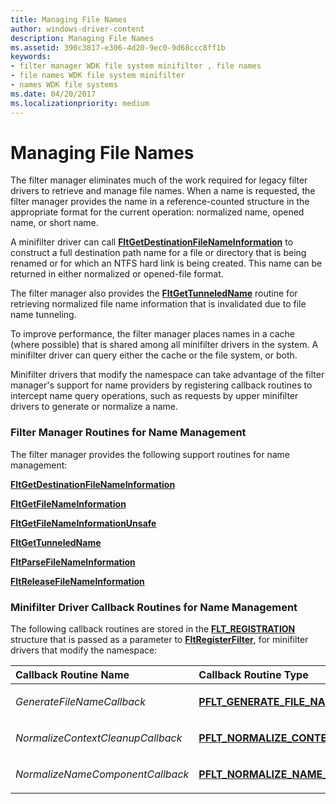 ```yaml
---
title: Managing File Names
author: windows-driver-content
description: Managing File Names
ms.assetid: 390c3817-e306-4d20-9ec0-9d68ccc8ff1b
keywords:
- filter manager WDK file system minifilter , file names
- file names WDK file system minifilter
- names WDK file systems
ms.date: 04/20/2017
ms.localizationpriority: medium
---
```


# Managing File Names


The filter manager eliminates much of the work required for legacy filter drivers to retrieve and manage file names. When a name is requested, the filter manager provides the name in a reference-counted structure in the appropriate format for the current operation: normalized name, opened name, or short name.

A minifilter driver can call [**FltGetDestinationFileNameInformation**](https://msdn.microsoft.com/library/windows/hardware/ff543003) to construct a full destination path name for a file or directory that is being renamed or for which an NTFS hard link is being created. This name can be returned in either normalized or opened-file format.

The filter manager also provides the [**FltGetTunneledName**](https://msdn.microsoft.com/library/windows/hardware/ff543177) routine for retrieving normalized file name information that is invalidated due to file name tunneling.

To improve performance, the filter manager places names in a cache (where possible) that is shared among all minifilter drivers in the system. A minifilter driver can query either the cache or the file system, or both.

Minifilter drivers that modify the namespace can take advantage of the filter manager's support for name providers by registering callback routines to intercept name query operations, such as requests by upper minifilter drivers to generate or normalize a name.

### <span id="Filter_Manager_Routines_for_Name_Management"></span><span id="filter_manager_routines_for_name_management"></span><span id="FILTER_MANAGER_ROUTINES_FOR_NAME_MANAGEMENT"></span>Filter Manager Routines for Name Management

The filter manager provides the following support routines for name management:

[**FltGetDestinationFileNameInformation**](https://msdn.microsoft.com/library/windows/hardware/ff543003)

[**FltGetFileNameInformation**](https://msdn.microsoft.com/library/windows/hardware/ff543032)

[**FltGetFileNameInformationUnsafe**](https://msdn.microsoft.com/library/windows/hardware/ff543035)

[**FltGetTunneledName**](https://msdn.microsoft.com/library/windows/hardware/ff543177)

[**FltParseFileNameInformation**](https://msdn.microsoft.com/library/windows/hardware/ff543417)

[**FltReleaseFileNameInformation**](https://msdn.microsoft.com/library/windows/hardware/ff544320)

### <span id="Minifilter_Driver_Callback_Routines_for_Name_Management"></span><span id="minifilter_driver_callback_routines_for_name_management"></span><span id="MINIFILTER_DRIVER_CALLBACK_ROUTINES_FOR_NAME_MANAGEMENT"></span>Minifilter Driver Callback Routines for Name Management

The following callback routines are stored in the [**FLT\_REGISTRATION**](https://msdn.microsoft.com/library/windows/hardware/ff544811) structure that is passed as a parameter to [**FltRegisterFilter**](https://msdn.microsoft.com/library/windows/hardware/ff544305), for minifilter drivers that modify the namespace:

<table>
<colgroup>
<col width="50%" />
<col width="50%" />
</colgroup>
<thead>
<tr class="header">
<th align="left">Callback Routine Name</th>
<th align="left">Callback Routine Type</th>
</tr>
</thead>
<tbody>
<tr class="odd">
<td align="left"><p><em>GenerateFileNameCallback</em></p></td>
<td align="left"><p><a href="https://msdn.microsoft.com/library/windows/hardware/ff551087" data-raw-source="[&lt;strong&gt;PFLT_GENERATE_FILE_NAME&lt;/strong&gt;](https://msdn.microsoft.com/library/windows/hardware/ff551087)"><strong>PFLT_GENERATE_FILE_NAME</strong></a></p></td>
</tr>
<tr class="even">
<td align="left"><p><em>NormalizeContextCleanupCallback</em></p></td>
<td align="left"><p><a href="https://msdn.microsoft.com/library/windows/hardware/ff551100" data-raw-source="[&lt;strong&gt;PFLT_NORMALIZE_CONTEXT_CLEANUP&lt;/strong&gt;](https://msdn.microsoft.com/library/windows/hardware/ff551100)"><strong>PFLT_NORMALIZE_CONTEXT_CLEANUP</strong></a></p></td>
</tr>
<tr class="odd">
<td align="left"><p><em>NormalizeNameComponentCallback</em></p></td>
<td align="left"><p><a href="https://msdn.microsoft.com/library/windows/hardware/ff551102" data-raw-source="[&lt;strong&gt;PFLT_NORMALIZE_NAME_COMPONENT&lt;/strong&gt;](https://msdn.microsoft.com/library/windows/hardware/ff551102)"><strong>PFLT_NORMALIZE_NAME_COMPONENT</strong></a></p></td>
</tr>
</tbody>
</table>

 

 

 




